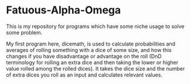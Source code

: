 # Fatuous-Alpha-Omega
This is my repository for programs which have some niche usage to solve some problem. 

My first program here, dicemath, is used to calculate probabilities and averages of rolling something with a dice of some size, and how this changes if you have disadvantage or advantage on the roll (DnD terminology for rolling an extra dice and then taking the lower or higher value rolled among the rolled dices). It takes the dice size and the number of extra dices you roll as an input and calculates relevant values.
